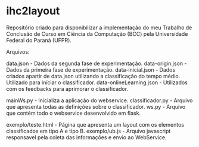 # ihc2layout
Repositório criado para disponibilizar a implementação do meu Trabalho de Conclusão de Curso em Ciência da Computação (BCC) pela Universidade Federal do Paraná (UFPR).


Arquivos:

data.json - Dados da segunda fase de experimentação.
data-origin.json - Dados da primeira fase de experimentação.
data-inicial.json - Dados criados apartir de data.json utilizando a classificação do tempo médio. Utilizado para iníciar o classificador.
data-onlineLearning.json - Utilizados com os feedbacks para aprimorar o classificador.

mainWs.py - Inicializa a aplicação do webservice.
classificador.py - Arquivo que apresenta todas as definições sobre o classificador.
ws.py - Arquivo que contém todo o webservice desenvolvido em flask.

exemplo/teste.html - Página que apresenta um layout com os elementos classificados em tipo A e tipo B.
exemplo/ub.js - Arquivo javascript responsavel pela coleta das informações e envio ao WebService.
